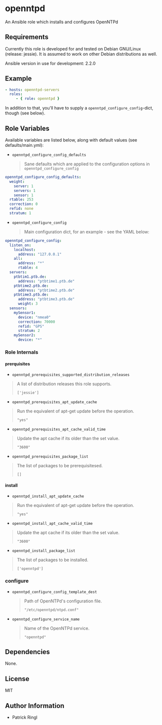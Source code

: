 # openntpd

An Ansible role which installs and configures OpenNTPd

## Requirements

Currently this role is developed for and tested on Debian GNU/Linux (release: jessie). It is assumed to work on other Debian distributions as well.

Ansible version in use for development: 2.2.0

## Example

```yaml
- hosts: openntpd-servers
  roles:
     - { role: openntpd }
```

In addition to that, you'll have to supply a `openntpd_configure_config`-dict, though (see below).

## Role Variables

Available variables are listed below, along with default values (see defaults/main.yml):

- `openntpd_configure_config_defaults`

  > Sane defaults which are applied to the configuration options in `openntpd_configure_config`
  >
  >

```yaml
openntpd_configure_config_defaults:
  weight:
    server: 1
    servers: 1
    sensor: 1
  rtable: 253
  correction: 0
  refid: none
  stratum: 1
```

- `openntpd_configure_config`

  > Main configuration dict, for an example - see the YAML below:
  >
  >

```yaml
openntpd_configure_config:
  listen_on:
    localhost:
      address: "127.0.0.1"
    all:
      address: "*"
      rtable: 4
  servers:
    ptbtim1.ptb.de:
      address: "ptbtime1.ptb.de"
    ptbtime2.ptb.de:
      address: "ptbtime2.ptb.de"
    ptbtime3.ptb.de:
      address: "ptbtime3.ptb.de"
      weight: 3
  sensors:
    mySensor1:
      device: "nmea0"
      correction: 70000
      refid: "GPS"
      stratum: 2
    mySensor2:
      device: "*"
```

### Role Internals

#### prerquisites

- `openntpd_prerequisites_supported_distribution_releases`
> A list of distribution releases this role supports.
>
> `['jessie']`

- `openntpd_prerequisites_apt_update_cache`

> Run the equivalent of apt-get update before the operation.
>
> `"yes"`

- `openntpd_prerequisites_apt_cache_valid_time`

> Update the apt cache if its older than the set value.
>
> `"3600"`

- `openntpd_prerequisites_package_list`

> The list of packages to be prerequisitesed.
>
> `[]`

#### install

- `openntpd_install_apt_update_cache`

> Run the equivalent of apt-get update before the operation.
>
> `"yes"`

- `openntpd_install_apt_cache_valid_time`

> Update the apt cache if its older than the set value.
>
> `"3600"`

- `openntpd_install_package_list`

> The list of packages to be installed.
>
> `['openntpd']`

### configure

- `openntpd_configure_config_template_dest`

  > Path of OpenNTPd's configuration file.
  >
  > `"/etc/openntpd/ntpd.conf"`

- `openntpd_configure_service_name`

  > Name of the OpenNTPd service.
  >
  > `"openntpd"`

## Dependencies

None.

## License

MIT

## Author Information

* Patrick Ringl
